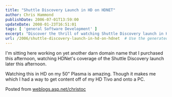 ```yaml
---
title: "Shuttle Discovery Launch in HD on HDNET"
author: Chris Hammond
publishDate: 2006-07-01T13:59:00
updateDate: 2008-01-23T16:51:01
tags: [ 'general Software Development' ]
excerpt: "Discover the thrill of watching Shuttle Discovery launch in HD! Explore ways to transfer HD TiVo content to your PC for an optimal viewing experience."
url: /2006/shuttle-discovery-launch-in-hd-on-hdnet  # Use the generated URL with year
---
```

<P>I'm sitting here working on yet another darn domain name that I purchased this afternoon, watching HDNet's coverage of the Shuttle Discovery launch later this afternoon.</P> <P>Watching this in HD on my 50" Plasma is amazing. Though it makes me which I had a way to get content off of my HD Tivo and onto a PC.</P> Posted from <A href="https://weblogs.asp.net/christoc/">weblogs.asp.net/christoc</a>

